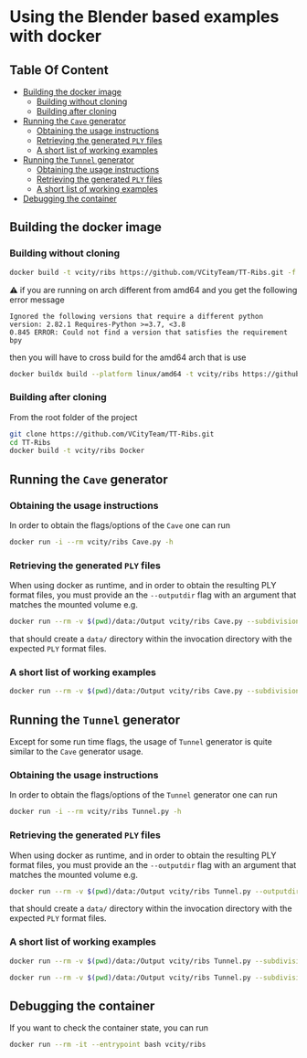 # Using the Blender based examples with docker<!-- omit from toc -->

## Table Of Content<!-- omit from toc -->
<!-- TOC -->

- [Building the docker image](#building-the-docker-image)
  - [Building without cloning](#building-without-cloning)
  - [Building after cloning](#building-after-cloning)
- [Running the `Cave` generator](#running-the-cave-generator)
  - [Obtaining the usage instructions](#obtaining-the-usage-instructions)
  - [Retrieving the generated `PLY` files](#retrieving-the-generated-ply-files)
  - [A short list of working examples](#a-short-list-of-working-examples)
- [Running the `Tunnel` generator](#running-the-tunnel-generator)
  - [Obtaining the usage instructions](#obtaining-the-usage-instructions-1)
  - [Retrieving the generated `PLY` files](#retrieving-the-generated-ply-files-1)
  - [A short list of working examples](#a-short-list-of-working-examples-1)
- [Debugging the container](#debugging-the-container)

<!-- /TOC -->

## Building the docker image

### Building without cloning

```bash
docker build -t vcity/ribs https://github.com/VCityTeam/TT-Ribs.git -f Docker/Dockerfile
```

:warning: if you are running on arch different from amd64 and you get the following error message
```
Ignored the following versions that require a different python version: 2.82.1 Requires-Python >=3.7, <3.8                                         
0.845 ERROR: Could not find a version that satisfies the requirement bpy
```

then you will have to cross build for the amd64 arch that is use

```bash
docker buildx build --platform linux/amd64 -t vcity/ribs https://github.com/VCityTeam/TT-Ribs.git -f Docker/Dockerfile
```

### Building after cloning

From the root folder of the project

```bash
git clone https://github.com/VCityTeam/TT-Ribs.git
cd TT-Ribs
docker build -t vcity/ribs Docker
```

## Running the `Cave` generator

### Obtaining the usage instructions

In order to obtain the flags/options of the `Cave` one can run

```bash
docker run -i --rm vcity/ribs Cave.py -h
```

### Retrieving the generated `PLY` files

When using docker as runtime, and in order to obtain the resulting PLY
format files, you must provide an the
`--outputdir` flag with an argument that matches the mounted volume e.g.

```bash
docker run --rm -v $(pwd)/data:/Output vcity/ribs Cave.py --subdivision 3 --outputdir /Output
```

that should create a `data/` directory within the invocation directory with
the expected `PLY` format files.

### A short list of working examples

```bash
docker run --rm -v $(pwd)/data:/Output vcity/ribs Cave.py --subdivision 2 --grid_size_x 3 --grid_size_y 2 --outputdir /Output
```

## Running the `Tunnel` generator

Except for some run time flags, the usage of `Tunnel` generator is quite
similar to the `Cave` generator usage.

### Obtaining the usage instructions

In order to obtain the flags/options of the `Tunnel` generator one can run

```bash
docker run -i --rm vcity/ribs Tunnel.py -h
```

### Retrieving the generated `PLY` files

When using docker as runtime, and in order to obtain the resulting PLY
format files, you must provide an the
`--outputdir` flag with an argument that matches the mounted volume e.g.

```bash
docker run --rm -v $(pwd)/data:/Output vcity/ribs Tunnel.py --outputdir /Output
```

that should create a `data/` directory within the invocation directory with
the expected `PLY` format files.

### A short list of working examples

```bash
docker run --rm -v $(pwd)/data:/Output vcity/ribs Tunnel.py --subdivision 2 --outputdir /Output
```

```bash
docker run --rm -v $(pwd)/data:/Output vcity/ribs Tunnel.py --subdivision 3 --outputdir /Output
```

## Debugging the container

If you want to check the container state, you can run

```bash
docker run --rm -it --entrypoint bash vcity/ribs
```
